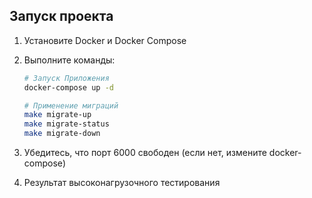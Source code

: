 ## Запуск проекта
1. Установите Docker и Docker Compose
2. Выполните команды:
   ```bash
   # Запуск Приложения
   docker-compose up -d
   
   # Применение миграций
   make migrate-up
   make migrate-status
   make migrate-down
   ```
3. Убедитесь, что порт 6000 свободен
(если нет, измените docker-compose)

4. Результат высоконагрузочного тестирования
